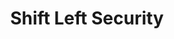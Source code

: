 ---
# Accomplishments widget.
widget: "howto"  # Widget name:  common, howto perspective, reading, cd-with-jenkins-and-docker  etc
headless: true  # This file represents a page section.
active: true  # Activate this widget? true/false
weight: 3 # Order that this section will appear.
title: "Shift Left Security"
subtitle: ""

# Date format
date_format: "Jan 2006"

# Accomplishments.
#   Add/remove as many `[[item]]` blocks below as you like.
#   `title`, `organization` and `date_start` are the required parameters.
#   Leave other parameters empty if not required.
#   Begin/end multi-line descriptions with 3 quotes `"""`.
item:
 

smallItem: 
 - title: "Shifting Security Left, Into The Application"
   summary: "activestate.com"
   linkText: ""
   linkUrl: "https://www.activestate.com/blog/shifting-security-left-application/"
   openNewWindow: 
   image: "https://res.cloudinary.com/agile-seo/image/fetch/w_62,dpr_1.0,d_blank_am8gzx.png/https%3A%2F%2Flogo.clearbit.com%2Factivestate.com%3Fsize%3D250" 
 - title: "Shift Security Left through DevSecOps"
   summary: "aws.amazon.com"
   linkText: ""
   linkUrl: "https://aws.amazon.com/blogs/apn/shift-security-left-through-dev-sec-ops-accenture/"
   openNewWindow: 
   image: "https://res.cloudinary.com/agile-seo/image/fetch/w_62,dpr_1.0,d_blank_am8gzx.png/https%3A%2F%2Flogo.clearbit.com%2Faws.amazon.com%3Fsize%3D250" 
 - title: "Security Needs to Shift Left – and Right"
   summary: "veracode.com"
   linkText: ""
   linkUrl: "https://www.veracode.com/blog/managing-appsec/security-needs-shift-left-%E2%80%93-and-right"
   openNewWindow:
 - title: "Shifting Security Left: How to Bake Security into Your Software Delivery Process"
   summary: "xebialabs.com"
   linkText: ""
   linkUrl: "https://blog.xebialabs.com/2018/08/14/shifting-security-left-how-to-bake-security-into-your-software-delivery-process/"
   openNewWindow: 
   image: "https://res.cloudinary.com/agile-seo/image/fetch/w_62,dpr_1.0,d_blank_am8gzx.png/https%3A%2F%2Flogo.clearbit.com%2Fxebialabs.com%3Fsize%3D250" 
   openNewWindow:
 - title: "Shifting Left: How Operations Can Bring Security Into a Process Earlier"
   summary: "pagerduty.com"
   linkText: ""
   linkUrl: "https://www.pagerduty.com/blog/shift-left-security/"
   openNewWindow: 
   image: "https://res.cloudinary.com/agile-seo/image/fetch/w_62,dpr_1.0,d_blank_am8gzx.png/https%3A%2F%2Flogo.clearbit.com%2Fpagerduty.com%3Fsize%3D250" 
   openNewWindow:
 - title: "Security's Role in the Shift Left in Application Security"
   summary: "infosecurity-magazine.com"
   linkText: ""
   linkUrl: "https://www.infosecurity-magazine.com/opinions/securitys-role-shift-left/"
   openNewWindow: 
   image: "https://res.cloudinary.com/agile-seo/image/fetch/w_62,dpr_1.0,d_blank_am8gzx.png/https%3A%2F%2Flogo.clearbit.com%2Finfosecurity-magazine.com%3Fsize%3D250" 
   openNewWindow:
 - title: "How SecOps Improves IT Security Through A Shift-Left Approach"
   summary: "bmc.com"
   linkText: ""
   linkUrl: "https://www.bmc.com/blogs/how-secops-improves-it-security-through-a-shift-left-approach/"
   openNewWindow: 
   image: "https://res.cloudinary.com/agile-seo/image/fetch/w_62,dpr_1.0,d_blank_am8gzx.png/https%3A%2F%2Flogo.clearbit.com%2Fbmc.com%3Fsize%3D250" 
---